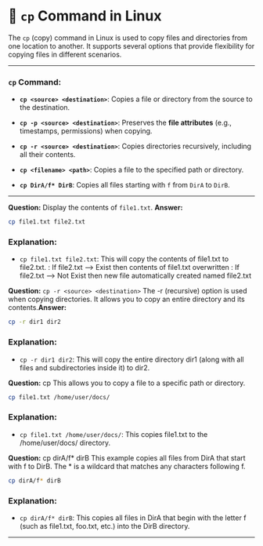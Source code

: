 # 📂 `cp` Command in Linux

The `cp` (copy) command in Linux is used to copy files and directories from one location to another. It supports several options that provide flexibility for copying files in different scenarios.

---

### `cp` Command:

- **`cp <source> <destination>`**: Copies a file or directory from the source to the destination.

- **`cp -p <source> <destination>`**: Preserves the **file attributes** (e.g., timestamps, permissions) when copying.

- **`cp -r <source> <destination>`**: Copies directories recursively, including all their contents.

- **`cp <filename> <path>`**: Copies a file to the specified path or directory.

- **`cp DirA/f* DirB`**: Copies all files starting with `f` from `DirA` to `DirB`.

---

**Question:**
Display the contents of `file1.txt`.
**Answer:**
```bash
cp file1.txt file2.txt
```

### Explanation:

- `cp file1.txt file2.txt`: This will copy the contents of file1.txt to file2.txt.
: If file2.txt --> Exist then contents of file1.txt overwritten
: If file2.txt --> Not Exist then new file automatically created named file2.txt


**Question:**
`cp -r <source> <destination>`
The -r (recursive) option is used when copying directories. It allows you to copy an entire directory and its contents.**Answer:**
```bash
cp -r dir1 dir2
```

### Explanation:

- `cp -r dir1 dir2`: This will copy the entire directory dir1 (along with all files and subdirectories inside it) to dir2.

**Question:**
cp <filename> <path>
This allows you to copy a file to a specific path or directory.

```bash
cp file1.txt /home/user/docs/
```

### Explanation:

- `cp file1.txt /home/user/docs/`: This copies file1.txt to the /home/user/docs/ directory.



**Question:**
cp dirA/f* dirB
This example copies all files from DirA that start with f to DirB. The * is a wildcard that matches any characters following f.
```bash
cp dirA/f* dirB
```

### Explanation:

- `cp dirA/f* dirB`: This copies all files in DirA that begin with the letter f (such as file1.txt, foo.txt, etc.) into the DirB directory.


---




